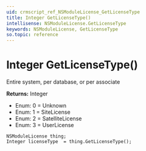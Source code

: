 ```yaml
---
uid: crmscript_ref_NSModuleLicense_GetLicenseType
title: Integer GetLicenseType()
intellisense: NSModuleLicense.GetLicenseType
keywords: NSModuleLicense, GetLicenseType
so.topic: reference
---
```


# Integer GetLicenseType()

Entire system, per database, or per associate

**Returns:** Integer

* Enum: 0 = Unknown 
* Enum: 1 = SiteLicense 
* Enum: 2 = SatelliteLicense 
* Enum: 3 = UserLicense 

```crmscript
NSModuleLicense thing;
Integer licenseType  = thing.GetLicenseType();
```


